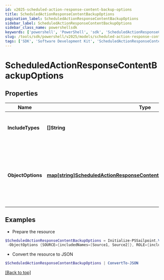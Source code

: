 ```yaml
---
id: v2025-scheduled-action-response-content-backup-options
title: ScheduledActionResponseContentBackupOptions
pagination_label: ScheduledActionResponseContentBackupOptions
sidebar_label: ScheduledActionResponseContentBackupOptions
sidebar_class_name: powershellsdk
keywords: ['powershell', 'PowerShell', 'sdk', 'ScheduledActionResponseContentBackupOptions', 'V2025ScheduledActionResponseContentBackupOptions'] 
slug: /tools/sdk/powershell/v2025/models/scheduled-action-response-content-backup-options
tags: ['SDK', 'Software Development Kit', 'ScheduledActionResponseContentBackupOptions', 'V2025ScheduledActionResponseContentBackupOptions']
---
```



# ScheduledActionResponseContentBackupOptions

## Properties

Name | Type | Description | Notes
------------ | ------------- | ------------- | -------------
**IncludeTypes** | **[]String** | Object types that are to be included in the backup. | [optional] 
**ObjectOptions** | [**map[string]ScheduledActionResponseContentBackupOptionsObjectOptionsValue**](scheduled-action-response-content-backup-options-object-options-value) | Map of objectType string to the options to be passed to the target service for that objectType. | [optional] 

## Examples

- Prepare the resource
```powershell
$ScheduledActionResponseContentBackupOptions = Initialize-PSSailpoint.V2025ScheduledActionResponseContentBackupOptions  -IncludeTypes [ROLE, IDENTITY_PROFILE] `
 -ObjectOptions {SOURCE={includedNames=[Source1, Source2]}, ROLE={includedNames=[Admin Role, User Role]}}
```

- Convert the resource to JSON
```powershell
$ScheduledActionResponseContentBackupOptions | ConvertTo-JSON
```


[[Back to top]](#) 

